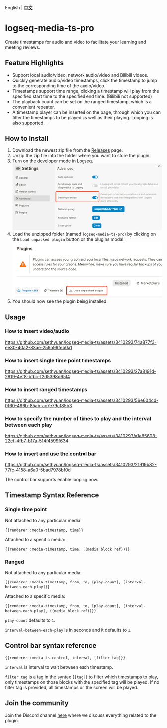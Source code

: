 English | [中文](README.zh.md)

# logseq-media-ts-pro

Create timestamps for audio and video to facilitate your learning and meeting reviews.

## Feature Highlights

- Support local audio/video, network audio/video and Bilibili videos.
- Quickly generate audio/video timestamps, click the timestamp to jump to the corresponding time of the audio/video.
- Timestamps support time range, clicking a timestamp will play from the specified start time to the specified end time. (Bilibili not supported)
- The playback count can be set on the ranged timestamp, which is a convenient repeater.
- A timestamp player can be inserted on the page, through which you can filter the timestamps to be played as well as their playing. Looping is also supported.

## How to Install

1. Download the newest zip file from the [Releases](https://github.com/sethyuan/logseq-hierarchy-jump/releases) page.
1. Unzip the zip file into the folder where you want to store the plugin.
1. Turn on the developer mode in Logseq. ![](./assets/developer_mode.png)
1. Load the unzipped folder (named `logseq-media-ts-pro`) by clicking on the `Load unpacked plugin` button on the plugins modal. ![](./assets/load_plugin.png)
1. You should now see the plugin being installed.

## Usage

### How to insert video/audio

https://github.com/sethyuan/logseq-media-ts/assets/3410293/74a877f3-ee30-40a2-83ae-259a99feb0a1

### How to insert single time point timestamps

https://github.com/sethyuan/logseq-media-ts/assets/3410293/27a8191d-2919-4ef8-bfbc-f2d5398d65f4

### How to insert ranged timestamps

https://github.com/sethyuan/logseq-media-ts/assets/3410293/56e604cd-0f60-496b-85ab-ac7e79cf85b3

### How to specify the number of times to play and the interval between each play

https://github.com/sethyuan/logseq-media-ts/assets/3410293/a1e85608-22ef-4fb7-b17a-514f4599f634

### How to insert and use the control bar

https://github.com/sethyuan/logseq-media-ts/assets/3410293/21919b82-77fc-4158-a6a0-5bad7978bf0d

The control bar supports enable looping now.

## Timestamp Syntax Reference

### Single time point

Not attached to any particular media:

```
{{renderer :media-timestamp, time}}
```

Attached to a specific media:

```
{{renderer :media-timestamp, time, ((media block ref))}}
```

### Ranged

Not attached to any particular media:

```
{{renderer :media-timestamp, from, to, [play-count], [interval-between-each-play]}}
```

Attached to a specific media:

```
{{renderer :media-timestamp, from, to, [play-count], [interval-between-each-play], ((media block ref))}}
```

`play-count` defaults to `1`.

`interval-between-each-play` is in seconds and it defaults to `1`.

## Control bar syntax reference

```
{{renderer :media-ts-control, interval, [filter tag]}}
```

`interval` is interval to wait between each timestamp.

`filter tag` is a tag in the syntax `[[tag]]` to filter which timestamps to play, only timestamps on those blocks with the specified tag will be played. If no filter tag is provided, all timestamps on the screen will be played.

## Join the community

Join the Discord channel [here](https://discord.gg/vMS3x5QRVx) where we discuss everything related to the plugin.
